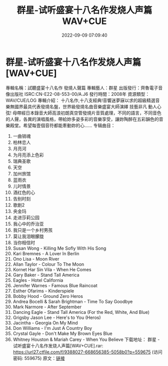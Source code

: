 ﻿---
title: 群星-试听盛宴十八名作发烧人声篇WAV+CUE
date: 2022-09-09 07:09:40
categories: WAV车载音乐、镜像
tags: 华语中文
---
# 群星-试听盛宴十八名作发烧人声篇[WAV+CUE]

專輯名稱：試聽盛宴十八名作 發燒人聲篇
專輯藝人：群星
出版發行：齊魯電子音像出版社
ISRC:CN-E22-08-553-00/A.J6
發行時間：2008年
資源類型：WAV/CUE/LOG
專輯介紹：
十八名作,十八支經典!音響迷夢寐以求的超級精選音樂無國界最具代表發燒名盤，世界級發燒名曲音樂盛宴大師演繹 技藝非凡
動人心弦!
母帶經日本錄音大師高浪初朗真空管發燒片音質處理，不同的語言，不同音色的人聲，各異的演唱風格，帶給妳多姿多彩的音樂享受，讓妳陶醉在五彩韻色的音樂殿堂。希望每壹個音符都能牽動妳的心……
专辑曲目：
01. 一曲销魂
02. 柏林恋人
03. 月亮河
04. 为月亮添上色彩
05. 瑞典圣歌
06. 天空
07. 加州旅馆
08. 蓝雨衣
09. 儿时情景
10. 酒红色的心
11. 告别时刻
12. 歌剧2
13. 央金玛
14. 走进莎莉公园
15. 我心中的乔治亚
16. 我只是一个乡村男孩
17. 莫让我泪眼朦胧
18. 当你相信时
01. Susan Wong - Killing Me Sofly With His Song
02. Kari Bremnes - A Lover In Berlin
03. Ono Lisa - Moon River
04. Allan Taylor - Colour To The Moon
05. Kornet Har Sin Vila - When He Comes
06. Gary Baker - Stand Tall America
07. Eagles - Hotel California
08. Jennifer Warnes - Famous Blue Raincoat
09. Esther Ofarims - Kinderspiele
10. Bobby Hood - Ground Zero Heros
11. Andrea Bocelli & Sarah Brightman - Time To Say
Goodbye
12. Mark Narmore - After September
13. Dancing Eagle - Stand Tall America (For the Red, White, And
Blue)
14. Grigsby Jason Lee - Here's to You (Heros)
15. Jacintha - Georgia On My Mind
16. Don Williams - I'm Just A Country Boy
17. Crystal Gayle - Don't Make My Brown Eyes Blue
18. Whitney Houston & Mariah Carey - When You
Believe
下载地址：
群星 -
试听盛宴十八名作发烧人声篇[WAV+CUE].rar:
https://url27.ctfile.com/f/9388027-668656385-5058b0?p=559675
(访问密码: 559675)
原文：[链接](https://blog.sina.com.cn/s/blog_1647c7e7601030zb3.html)
